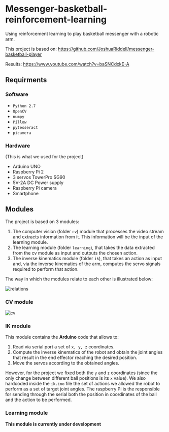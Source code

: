 # Messenger-basketball-reinforcement-learning
Using reinforcement learning to play basketball messenger with a robotic arm.

This project is based on: https://github.com/JoshuaRiddell/messenger-basketball-player

Results: https://www.youtube.com/watch?v=baSNCdxkE-A

## Requirments

### Software
* ```Python 2.7```
* ```OpenCV```
* ```numpy```
* ```Pillow```
* ```pytesseract```
* ```picamera```

### Hardware
(This is what we used for the project)
* Arduino UNO
* Raspberry Pi 2
* 3 servos TowerPro SG90
* 5V-2A DC Power supply
* Raspberry Pi camera
* Smartphone


## Modules

The project is based on 3 modules:
1. The computer vision (folder ```cv```) module that processes the video stream and extracts information from it. This information will be the input of the learning module.
2. The learning module (folder ```learning```), that takes the data extracted from the cv module as input and outputs the chosen action.
3. The inverse kinematics module (folder ```ik```), that takes an action as input and, via the inverse kinematics of the arm, computes the servo signals required to perform that action.

The way in which the modules relate to each other is illustrated below:

![relations](https://github.com/juangallostra/messenger-basketball-reinforcement-learning/blob/develop/resources/module_diagram.png)

### CV module

![cv](https://github.com/juangallostra/messenger-basketball-reinforcement-learning/blob/develop/resources/cv_grid.gif)

### IK module

This module contains the **Arduino** code that allows to:
1. Read via serial port a set of ```x, y, z``` coordinates.
2. Compute the inverse kinematics of the robot and obtain the joint angles that result in the end effector reaching the desired position.
3. Move the servos according to the obtained angles.

However, for the project we fixed both the `y` and `z` coordinates (since the only change between different ball positions is its `x` value). We also hardcoded inside the `ik.ino` file the set of actions we allowed the robot to perform as a set of target joint angles. The raspberry Pi is the responsible for sending through the serial both the position in coordinates of the ball and the action to be performed.

### Learning module

**This module is currently under development**

